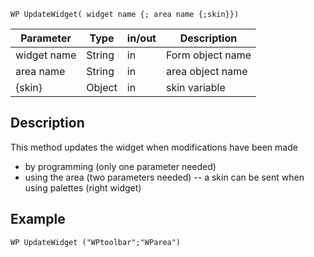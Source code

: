 <!-- This method updates the widget when modifications have been made. -->
```4d
WP UpdateWidget( widget name {; area name {;skin}})
```
| Parameter   | Type   | in/out | Description |
| ---------   | ------ | ------ | ----------- |
| widget name | String | in     | Form object name    |
| area name   | String | in     | area object name    |
| {skin}      | Object | in     | skin variable       |

## Description
This method updates the widget when modifications have been made
- by programming (only one parameter needed)
- using the area (two parameters needed)
-- a skin can be sent when using palettes (right widget)
## Example
```4d
WP UpdateWidget ("WPtoolbar";"WParea")
```
